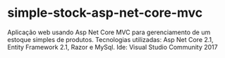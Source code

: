 # simple-stock-asp-net-core-mvc
Aplicação web usando Asp Net Core MVC para gerenciamento de um estoque simples de produtos.
Tecnologias utilizadas: Asp Net Core 2.1, Entity Framework 2.1, Razor e MySql.
Ide: Visual Studio Community 2017
